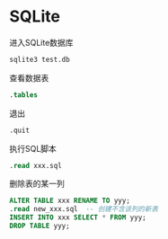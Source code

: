# SQLite

进入SQLite数据库
```bash
sqlite3 test.db
```

查看数据表
```sql
.tables
```

退出
```sql
.quit
```

执行SQL脚本
```sql
.read xxx.sql
```

删除表的某一列
```sql
ALTER TABLE xxx RENAME TO yyy;
.read new_xxx.sql  -- 创建不含该列的新表
INSERT INTO xxx SELECT * FROM yyy;
DROP TABLE yyy;
```